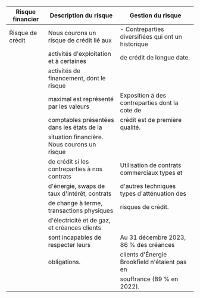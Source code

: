 | Risque financier | Description du risque                         | Gestion du risque                                  |
|------------------|-----------------------------------------------|----------------------------------------------------|
| Risque de crédit | Nous courons un risque de crédit lié aux      | - Contreparties diversifiées qui ont un historique |
|                  | activités d'exploitation et à certaines       | de crédit de longue date.                          |
|                  | activités de financement, dont le risque      |                                                    |
|                  | maximal est représenté par les valeurs        | Exposition à des contreparties dont la cote de     |
|                  | comptables présentées dans les états de la    | crédit est de première qualité.                    |
|                  | situation financière. Nous courons un risque  |                                                    |
|                  | de crédit si les contreparties à nos contrats | Utilisation de contrats commerciaux types et       |
|                  | d'énergie, swaps de taux d'intérêt, contrats  | d'autres techniques types d'atténuation des        |
|                  | de change à terme, transactions physiques     | risques de crédit.                                 |
|                  | d'électricité et de gaz, et créances clients  |                                                    |
|                  | sont incapables de respecter leurs            | Au 31 décembre 2023, 86 % des créances             |
|                  | obligations.                                  | clients d'Énergie Brookfield n'étaient pas en      |
|                  |                                               | souffrance (89 % en 2022).                         |